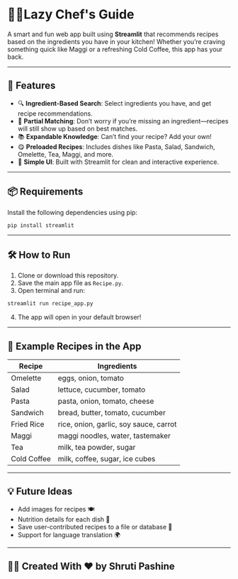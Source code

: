 
# 🧑‍🍳Lazy Chef's Guide

A smart and fun web app built using **Streamlit** that recommends recipes based on the ingredients you have in your kitchen! Whether you’re craving something quick like Maggi or a refreshing Cold Coffee, this app has your back.

---

## 🚀 Features

- 🔍 **Ingredient-Based Search**: Select ingredients you have, and get recipe recommendations.
- 🧠 **Partial Matching**: Don’t worry if you’re missing an ingredient—recipes will still show up based on best matches.
- 📚 **Expandable Knowledge**: Can’t find your recipe? Add your own!
- 😋 **Preloaded Recipes**: Includes dishes like Pasta, Salad, Sandwich, Omelette, Tea, Maggi, and more.
- 🎨 **Simple UI**: Built with Streamlit for clean and interactive experience.

---

## 📦 Requirements

Install the following dependencies using pip:

```bash
pip install streamlit
```

---

## 🛠️ How to Run

1. Clone or download this repository.
2. Save the main app file as `Recipe.py`.
3. Open terminal and run:

```bash
streamlit run recipe_app.py
```

4. The app will open in your default browser!

---

## 🧪 Example Recipes in the App

| Recipe       | Ingredients                                     |
|--------------|--------------------------------------------------|
| Omelette     | eggs, onion, tomato                              |
| Salad        | lettuce, cucumber, tomato                        |
| Pasta        | pasta, onion, tomato, cheese                     |
| Sandwich     | bread, butter, tomato, cucumber                  |
| Fried Rice   | rice, onion, garlic, soy sauce, carrot           |
| Maggi        | maggi noodles, water, tastemaker                 |
| Tea          | milk, tea powder, sugar                          |
| Cold Coffee  | milk, coffee, sugar, ice cubes                   |

---

## 💡 Future Ideas

- Add images for recipes 🍽️
- Nutrition details for each dish 🧾
- Save user-contributed recipes to a file or database 📁
- Support for language translation 🌍

---

## 👩‍💻 Created With ❤️ by Shruti Pashine



